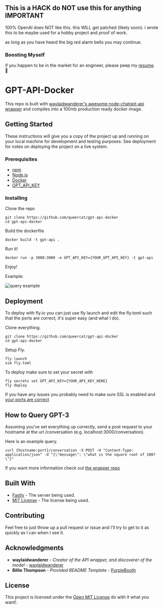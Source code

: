 ## This is a HACK do NOT use this for anything IMPORTANT
100% OpenAI does NOT like this. this WILL get patched (likely soon). i wrote this to be maybe used for a hobby project and proof of work.

as long as you have heard the big red alarm bells you may continue.

### Boosting Myself
if you happen to be in the market for an engineer, please peep my [resume](https://queercat.github.io/blog/resume). 💖

# GPT-API-Docker

This repo is built with [waylaidwanderer's awesome node-chatgpt-api wrapper](https://github.com/waylaidwanderer/node-chatgpt-api) and compiles into a 100mb production ready docker
image.

## Getting Started

These instructions will give you a copy of the project up and running on
your local machine for development and testing purposes. See deployment
for notes on deploying the project on a live system.

### Prerequisites

- [npm](https://www.npmjs.com/)
- [Node.js](https://nodejs.org/)
- [Docker](https://www.docker.com/)
- [GPT_API_KEY](https://platform.openai.com/account/api-keys)

### Installing

Clone the repo

	git clone https://github.com/queercat/gpt-api-docker
	cd gpt-api-docker

Build the dockerfile
	
	docker build -t gpt-api . 

Run it!

	docker run -p 3000:3000 -e GPT_API_KEY={YOUR_GPT_API_KEY} -t gpt-api

Enjoy!

Example:

![query example](https://user-images.githubusercontent.com/22136781/216766868-05b9c6fc-2c60-4fb3-9196-5ab45c7123a6.gif)

## Deployment

To deploy with fly.io you can just use fly launch and edit the fly.toml such that the ports are correct, it's super easy (and what I do).

Clone everything.

	git clone https://github.com/queercat/gpt-api-docker
	cd gpt-api-docker

Setup Fly.

	fly launch
	vim fly.toml

To deploy make sure to set your secret with
	
	fly secrets set GPT_API_KEY={YOUR_API_KEY_HERE}
	fly deploy

If you have any issues you probably need to make sure SSL is enabled and [your ports are correct](https://fly.io/docs/reference/configuration/)

## How to Query GPT-3
Assuming you've set everything up correctly, send a post request to your hostname at the url /conversation (e.g. localhost:3000/conversation).

Here is an example query.

	curl {hostname:port}/conversation -X POST -H "Content-Type: application/json" -d "{\"message\": \"what is the square root of 100?\"}"

If you want more information check out [the wrapper repo](https://github.com/waylaidwanderer)

## Built With

  - [Fastly](https://www.fastly.com/) - The server being used. 
  - [MIT License](https://opensource.org/licenses/MIT) - The license being used.

## Contributing

Feel free to just throw up a pull request or issue and I'll try to get to it as quickly as I can when I see it.

## Acknowledgments
- **waylaidwanderer** - *Creator of the API wrapper, and discoverer of the model* - [waylaidwanderer](https://github.com/waylaidwanderer) 
- **Billie Thompson** - *Provided README Template* - [PurpleBooth](https://github.com/PurpleBooth)

## License

This project is licensed under the [Open MIT License](LICENSE) do with it what you want!.

